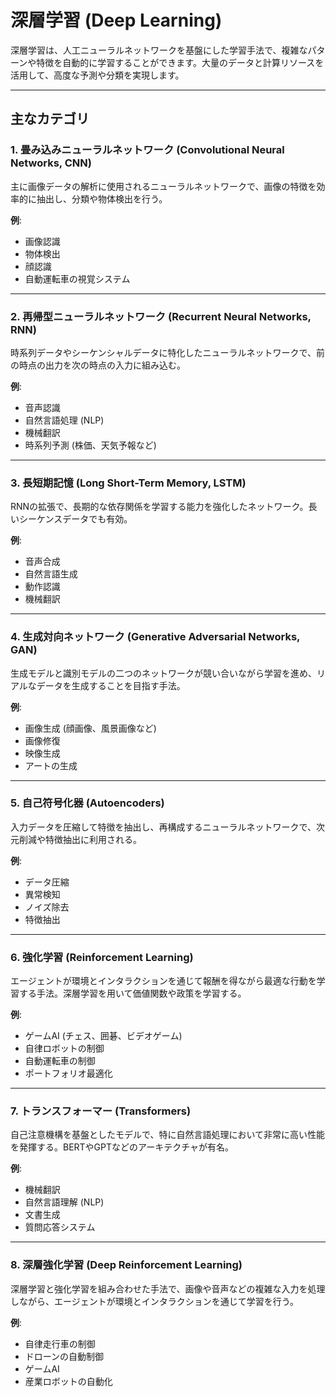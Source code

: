 # 深層学習 (Deep Learning)

深層学習は、人工ニューラルネットワークを基盤にした学習手法で、複雑なパターンや特徴を自動的に学習することができます。大量のデータと計算リソースを活用して、高度な予測や分類を実現します。

---

## 主なカテゴリ

### 1. 畳み込みニューラルネットワーク (Convolutional Neural Networks, CNN)  
主に画像データの解析に使用されるニューラルネットワークで、画像の特徴を効率的に抽出し、分類や物体検出を行う。

**例**:  
- 画像認識  
- 物体検出  
- 顔認識  
- 自動運転車の視覚システム  

---

### 2. 再帰型ニューラルネットワーク (Recurrent Neural Networks, RNN)  
時系列データやシーケンシャルデータに特化したニューラルネットワークで、前の時点の出力を次の時点の入力に組み込む。

**例**:  
- 音声認識  
- 自然言語処理 (NLP)  
- 機械翻訳  
- 時系列予測 (株価、天気予報など)  

---

### 3. 長短期記憶 (Long Short-Term Memory, LSTM)  
RNNの拡張で、長期的な依存関係を学習する能力を強化したネットワーク。長いシーケンスデータでも有効。

**例**:  
- 音声合成  
- 自然言語生成  
- 動作認識  
- 機械翻訳  

---

### 4. 生成対向ネットワーク (Generative Adversarial Networks, GAN)  
生成モデルと識別モデルの二つのネットワークが競い合いながら学習を進め、リアルなデータを生成することを目指す手法。

**例**:  
- 画像生成 (顔画像、風景画像など)  
- 画像修復  
- 映像生成  
- アートの生成  

---

### 5. 自己符号化器 (Autoencoders)  
入力データを圧縮して特徴を抽出し、再構成するニューラルネットワークで、次元削減や特徴抽出に利用される。

**例**:  
- データ圧縮  
- 異常検知  
- ノイズ除去  
- 特徴抽出  

---

### 6. 強化学習 (Reinforcement Learning)  
エージェントが環境とインタラクションを通じて報酬を得ながら最適な行動を学習する手法。深層学習を用いて価値関数や政策を学習する。

**例**:  
- ゲームAI (チェス、囲碁、ビデオゲーム)  
- 自律ロボットの制御  
- 自動運転車の制御  
- ポートフォリオ最適化  

---

### 7. トランスフォーマー (Transformers)  
自己注意機構を基盤としたモデルで、特に自然言語処理において非常に高い性能を発揮する。BERTやGPTなどのアーキテクチャが有名。

**例**:  
- 機械翻訳  
- 自然言語理解 (NLP)  
- 文書生成  
- 質問応答システム  

---

### 8. 深層強化学習 (Deep Reinforcement Learning)  
深層学習と強化学習を組み合わせた手法で、画像や音声などの複雑な入力を処理しながら、エージェントが環境とインタラクションを通じて学習を行う。

**例**:  
- 自律走行車の制御  
- ドローンの自動制御  
- ゲームAI  
- 産業ロボットの自動化  